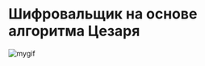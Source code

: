 # Шифровальщик на основе алгоритма Цезаря
![mygif](https://media4.giphy.com/media/v1.Y2lkPTc5MGI3NjExdHcwMmo0aXB0cTUxeTFkeG9yOHlnZjYyaTRsd2k5bml2Y3VlMDBmeCZlcD12MV9pbnRlcm5hbF9naWZfYnlfaWQmY3Q9Zw/Zs6Yzdpd3NZlKl0oZk/giphy.gif)
